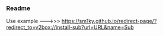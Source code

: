 ### Readme 

Use example --->>> https://sm1ky.github.io/redirect-page/?redirect_to=v2box://install-sub?url=URL&name=Sub
